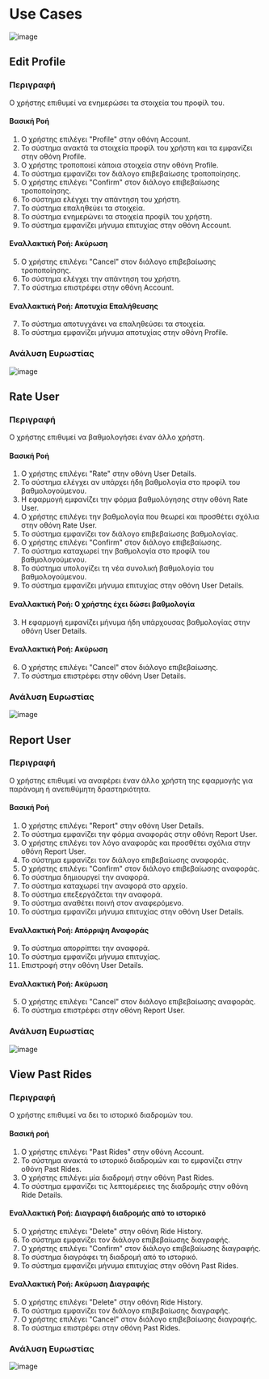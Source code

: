 # Use Cases

![image](./use-cases.drawio.png)

## Edit Profile

### Περιγραφή

Ο χρήστης επιθυμεί να ενημερώσει τα στοιχεία του προφίλ του.

#### Βασική Ροή

1. Ο χρήστης επιλέγει "Profile" στην οθόνη Account.
2. Το σύστημα ανακτά τα στοιχεία προφίλ του χρήστη και τα εμφανίζει στην οθόνη Profile.
3. Ο χρήστης τροποποιεί κάποια στοιχεία στην οθόνη Profile.
4. Το σύστημα εμφανίζει τον διάλογο επιβεβαίωσης τροποποίησης.
5. Ο χρήστης επιλέγει "Confirm" στον διάλογο επιβεβαίωσης τροποποίησης.
6. Το σύστημα ελέγχει την απάντηση του χρήστη.
7. Το σύστημα επαληθεύει τα στοιχεία.
8. To σύστημα ενημερώνει τα στοιχεία προφίλ του χρήστη.
9. Το σύστημα εμφανίζει μήνυμα επιτυχίας στην οθόνη Account.

#### Εναλλακτική Ροή: Ακύρωση

5. Ο χρήστης επιλέγει "Cancel" στον διάλογο επιβεβαίωσης τροποποίησης.
6. Το σύστημα ελέγχει την απάντηση του χρήστη.
7. Τo σύστημα επιστρέφει στην οθόνη Account.

#### Εναλλακτική Ροή: Αποτυχία Επαλήθευσης

7. Το σύστημα αποτυγχάνει να επαληθεύσει τα στοιχεία.
8. Το σύστημα εμφανίζει μήνυμα αποτυχίας στην οθόνη Profile.

### Ανάλυση Ευρωστίας

![image](./edit-profile-robustness.drawio.png)

## Rate User

### Περιγραφή

Ο χρήστης επιθυμεί να βαθμολογήσει έναν άλλο χρήστη.

#### Βασική Ροή

1.  Ο χρήστης επιλέγει "Rate" στην οθόνη User Details.
2.  Το σύστημα ελέγχει αν υπάρχει ήδη βαθμολογία στο προφίλ του βαθμολογούμενου.
3.  Η εφαρμογή εμφανίζει την φόρμα βαθμολόγησης στην οθόνη Rate User.
4.  Ο χρήστης επιλέγει την βαθμολογία που θεωρεί και προσθέτει σχόλια στην οθόνη Rate User.
5.  Το σύστημα εμφανίζει τον διάλογο επιβεβαίωσης βαθμολογίας.
6.  Ο χρήστης επιλέγει "Confirm" στον διάλογο επιβεβαίωσης.
7.  Το σύστημα καταχωρεί την βαθμολογία στο προφίλ του βαθμολογούμενου.
8.  Το σύστημα υπολογίζει τη νέα συνολική βαθμολογία του βαθμολογούμενου.
9.  Το σύστημα εμφανίζει μήνυμα επιτυχίας στην οθόνη User Details.

#### Εναλλακτική Ροή: Ο χρήστης έχει δώσει βαθμολογία

3. H εφαρμογή εμφανίζει μήνυμα ήδη υπάρχουσας βαθμολογίας στην οθόνη User Details.

#### Εναλλακτική Ροή: Ακύρωση

6.  Ο χρήστης επιλέγει "Cancel" στον διάλογο επιβεβαίωσης.
7.  Το σύστημα επιστρέφει στην οθόνη User Details.

### Ανάλυση Ευρωστίας

![image](./rate-user-robustness.drawio.png)

## Report User

### Περιγραφή

Ο χρήστης επιθυμεί να αναφέρει έναν άλλο χρήστη της εφαρμογής για παράνομη ή ανεπιθύμητη δραστηριότητα.

#### Βασική Ροή

1. Ο χρήστης επιλέγει "Report" στην οθόνη User Details.
2. Το σύστημα εμφανίζει την φόρμα αναφοράς στην οθόνη Report User.
3. Ο χρήστης επιλέγει τον λόγο αναφοράς και προσθέτει σχόλια στην οθόνη Report User.
4. Το σύστημα εμφανίζει τον διάλογο επιβεβαίωσης αναφοράς.
5. Ο χρήστης επιλέγει "Confirm" στον διάλογο επιβεβαίωσης αναφοράς.
6. Το σύστημα δημιουργεί την αναφορά.
7. Το σύστημα καταχωρεί την αναφορά στο αρχείο.
8. Το σύστημα επεξεργάζεται την αναφορά.
9. Το σύστημα αναθέτει ποινή στον αναφερόμενο.
10. Το σύστημα εμφανίζει μήνυμα επιτυχίας στην οθόνη User Details.

#### Εναλλακτική Ροή: Απόρριψη Αναφοράς

9. Το σύστημα απορρίπτει την αναφορά.
10. Το σύστημα εμφανίζει μήνυμα επιτυχίας.
11. Επιστροφή στην οθόνη User Details.

#### Εναλλακτική Ροή: Ακύρωση

5. Ο χρήστης επιλέγει "Cancel" στον διάλογο επιβεβαίωσης αναφοράς.
6. Το σύστημα επιστρέφει στην οθόνη Report User.

### Ανάλυση Ευρωστίας

![image](./report-user-robustness.drawio.png)

## View Past Rides

### Περιγραφή

Ο χρήστης επιθυμεί να δει το ιστορικό διαδρομών του.

#### Βασική ροή

1. Ο χρήστης επιλέγει "Past Rides" στην οθόνη Account.
2. Το σύστημα ανακτά το ιστορικό διαδρομών και το εμφανίζει στην οθόνη Past Rides.
3. Ο χρήστης επιλέγει μία διαδρομή στην οθόνη Past Rides.
4. Το σύστημα εμφανίζει τις λεπτομέρειες της διαδρομής στην οθόνη Ride Details.

#### Εναλλακτική Ροή: Διαγραφή διαδρομής από το ιστορικό

5. Ο χρήστης επιλέγει "Delete" στην οθόνη Ride History.
6. Το σύστημα εμφανίζει τoν διάλογο επιβεβαίωσης διαγραφής.
7. Ο χρήστης επιλέγει "Confirm" στον διάλογο επιβεβαίωσης διαγραφής.
8. Το σύστημα διαγράφει τη διαδρομή από το ιστορικό.
9. Το σύστημα εμφανίζει μήνυμα επιτυχίας στην οθόνη Past Rides.

#### Εναλλακτική Ροή: Ακύρωση Διαγραφής

5. Ο χρήστης επιλέγει "Delete" στην οθόνη Ride History.
6. Το σύστημα εμφανίζει τoν διάλογο επιβεβαίωσης διαγραφής.
7. Ο χρήστης επιλέγει "Cancel" στον διάλογο επιβεβαίωσης διαγραφής.
8. Το σύστημα επιστρέφει στην οθόνη Past Rides.

### Ανάλυση Ευρωστίας

![image](./view-past-rides-robustness.drawio.png)

